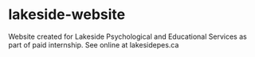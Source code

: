 # lakeside-website
Website created for Lakeside Psychological and Educational Services as part of paid internship. See online at lakesidepes.ca
